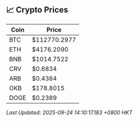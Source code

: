 ## 📈 Crypto Prices

| Coin | Price |
| ---- | ----- |
| BTC | $112770.2977 |
| ETH | $4176.2090 |
| BNB | $1014.7522 |
| CRV | $0.6834 |
| ARB | $0.4384 |
| OKB | $178.8015 |
| DOGE | $0.2389 |

_Last Updated: 2025-09-24 14:10:17.183 +0800 HKT_